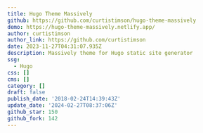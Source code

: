 ```yaml
---
title: Hugo Theme Massively
github: https://github.com/curtistimson/hugo-theme-massively
demo: https://hugo-theme-massively.netlify.app/
author: curtistimson
author_link: https://github.com/curtistimson
date: 2023-11-27T04:31:07.935Z
description: Massively theme for Hugo static site generator
ssg:
  - Hugo
css: []
cms: []
category: []
draft: false
publish_date: '2018-02-24T14:39:43Z'
update_date: '2024-02-27T08:37:06Z'
github_star: 150
github_fork: 142
---
```

